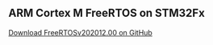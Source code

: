 ## ARM Cortex M FreeRTOS on STM32Fx

           
[Download FreeRTOSv202012.00 on GitHub](https://github.com/FreeRTOS/FreeRTOS/releases/download/202012.00/FreeRTOSv202012.00.zip)    
      
